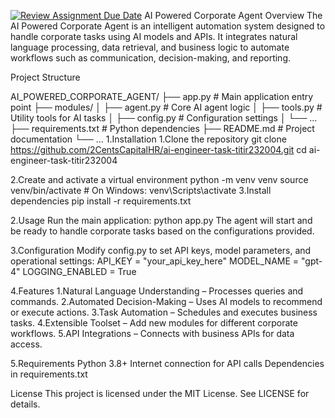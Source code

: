 [![Review Assignment Due Date](https://classroom.github.com/assets/deadline-readme-button-22041afd0340ce965d47ae6ef1cefeee28c7c493a6346c4f15d667ab976d596c.svg)](https://classroom.github.com/a/vgbm4cZ0)
AI Powered Corporate Agent
Overview
The AI Powered Corporate Agent is an intelligent automation system designed to handle corporate tasks using AI models and APIs. It integrates natural language processing, data retrieval, and business logic to automate workflows such as communication, decision-making, and reporting.

Project Structure

AI_POWERED_CORPORATE_AGENT/
├── app.py                 # Main application entry point
├── modules/
│   ├── agent.py           # Core AI agent logic
│   ├── tools.py           # Utility tools for AI tasks
│   ├── config.py          # Configuration settings
│   └── ...
├── requirements.txt       # Python dependencies
├── README.md              # Project documentation
└── ...
1.Installation
  1.Clone the repository
  git clone https://github.com/2CentsCapitalHR/ai-engineer-task-titir232004.git
  cd ai-engineer-task-titir232004

  2.Create and activate a virtual environment
  python -m venv venv
  source venv/bin/activate   # On Windows: venv\Scripts\activate
  3.Install dependencies
  pip install -r requirements.txt

2.Usage
Run the main application:
python app.py
The agent will start and be ready to handle corporate tasks based on the configurations provided.

3.Configuration
Modify config.py to set API keys, model parameters, and operational settings:
API_KEY = "your_api_key_here"
MODEL_NAME = "gpt-4"
LOGGING_ENABLED = True

4.Features
  1.Natural Language Understanding – Processes queries and commands.
  2.Automated Decision-Making – Uses AI models to recommend or execute actions.
  3.Task Automation – Schedules and executes business tasks.
  4.Extensible Toolset – Add new modules for different corporate workflows.
  5.API Integrations – Connects with business APIs for data access.

5.Requirements
Python 3.8+
Internet connection for API calls
Dependencies in requirements.txt

License
This project is licensed under the MIT License. See LICENSE for details.
